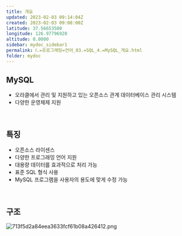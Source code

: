 ```yaml
---
title: 개요
updated: 2023-02-03 09:14:04Z
created: 2023-02-03 09:08:00Z
latitude: 37.56653500
longitude: 126.97796920
altitude: 0.0000
sidebar: mydoc_sidebar1
permalink: Ⅰ.=프로그래밍=언어_03.=SQL_4.=MySQL_개요.html
folder: mydoc
---
```


## MySQL
- 오라클에서 관리 및 지원하고 있는 오픈소스 관계 데이터베이스 관리 시스템
- 다양한 운영체제 지원
<br>

## 특징
- 오픈소스 라이센스
- 다양한 프로그래밍 언어 지원
- 대용량 데이터를 효과적으로 처리 가능
- 표준 SQL 형식 사용
- MySQL 프로그램을 사용자의 용도에 맞게 수정 가능
<br>

## 구조

![713f5d2a84eea3633fcf61b08a426412.png](../../../resources/713f5d2a84eea3633fcf61b08a426412.png)
